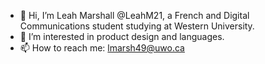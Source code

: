 - 👋 Hi, I’m Leah Marshall @LeahM21, a French and Digital Communications student studying at Western University.
- 👀 I’m interested in product design and languages.
- 📫 How to reach me: lmarsh49@uwo.ca

<!---
LeahM21/LeahM21 is a ✨ special ✨ repository because its `README.md` (this file) appears on your GitHub profile.
You can click the Preview link to take a look at your changes.
--->
